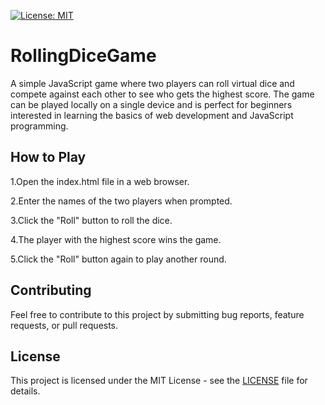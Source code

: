 [![License: MIT](https://img.shields.io/badge/License-MIT-yellow.svg)](https://opensource.org/licenses/MIT)
<h1>RollingDiceGame</h1>
A simple JavaScript game where two players can roll virtual dice and compete against each other to see who gets the highest score. The game can be played locally on a single device and is perfect for beginners interested in learning the basics of web development and JavaScript programming.

<h2>How to Play</h2>
1.Open the index.html file in a web browser.


2.Enter the names of the two players when prompted.

3.Click the "Roll" button to roll the dice.

4.The player with the highest score wins the game.

5.Click the "Roll" button again to play another round.

<h2>Contributing</h2>
Feel free to contribute to this project by submitting bug reports, feature requests, or pull requests.



<h2>License</h2>
This project is licensed under the MIT License - see the <a href="LICENCE.txt">LICENSE</a> file for details.


